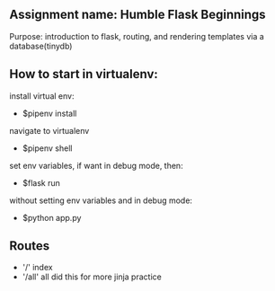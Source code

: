 ## Assignment name: Humble Flask Beginnings

Purpose: introduction to flask, routing, and rendering templates via a database(tinydb)

## How to start in virtualenv:

install virtual env:

- \$pipenv install

navigate to virtualenv

- \$pipenv shell

set env variables, if want in debug mode, then:

- \$flask run

without setting env variables and in debug mode:

- \$python app.py

## Routes

- '/' index
- '/all' all did this for more jinja practice
